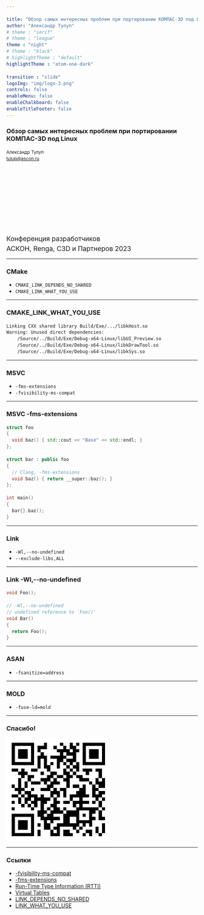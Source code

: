 ```yaml
---

title: "Обзор самых интересных проблем при портировании КОМПАС-3D под Linux"
author: "Александр Тулуп"
# theme : "serif"
# theme : "league"
theme : "night"
# theme : "black"
# highlightTheme : "default"
highlightTheme : "atom-one-dark"

transition : "slide"
logoImg: "img/logo-3.png"
controls: false
enableMenu: false
enableChalkboard: false
enableTitleFooter: false
---
```


<div style="text-align: left">

### Обзор самых интересных проблем при портировании КОМПАС-3D под Linux
<small>Александр Тулуп<br>tulup@ascon.ru</small>

<div style="line-height: 19pt ;font-size: 13pt">
<br><br><br><br><br><br><br>Конференция разработчиков<br>
АСКОН, Renga, C3D и Партнеров 2023</div>

</div>

---

### CMake

- `CMAKE_LINK_DEPENDS_NO_SHARED`
- `CMAKE_LINK_WHAT_YOU_USE`


---

### CMAKE_LINK_WHAT_YOU_USE

```bash { data-line-numbers }
Linking CXX shared library Build/Exe/.../libkHost.so
Warning: Unused direct dependencies:
	/Source/../Build/Exe/Debug-x64-Linux/libUI_Preview.so
	/Source/../Build/Exe/Debug-x64-Linux/libkDrawTool.so
	/Source/../Build/Exe/Debug-x64-Linux/libkSys.so
```

---

### MSVC

- `-fms-extensions`
- `-fvisibility-ms-compat`

---

### MSVC -fms-extensions

```c++ { data-line-numbers }
struct foo
{
  void baz() { std::cout << "Base" << std::endl; }
};

struct bar : public foo
{
  // Clang, -fms-extensions
  void baz() { return __super::baz(); }
};

int main()
{
  bar{}.baz();
}
```

---

### Link

- `-Wl,--no-undefined`
- `--exclude-libs,ALL`


---

### Link -Wl,--no-undefined

```c++ { data-line-numbers }
void Foo();

// -Wl,--no-undefined
// undefined reference to `Foo()'
void Bar()
{
  return Foo();
}
```

---

### ASAN

- `-fsanitize=address`


---

### MOLD

- `-fuse-ld=mold`

---

### Спасибо!

![link](img/link.png)

---

### Ссылки
- [-fvisibility-ms-compat](https://gcc.gnu.org/onlinedocs/gcc/C_002b_002b-Dialect-Options.html#index-fvisibility-ms-compat)
- [-fms-extensions](https://clang.llvm.org/docs/ClangCommandLineReference.html#cmdoption-clang-fms-extensions)
- [Run-Time Type Information (RTTI) ](https://itanium-cxx-abi.github.io/cxx-abi/abi.html#rtti)
- [Virtual Tables](https://itanium-cxx-abi.github.io/cxx-abi/abi.html#vague-vtable)
- [LINK_DEPENDS_NO_SHARED](https://cmake.org/cmake/help/latest/prop_tgt/LINK_DEPENDS_NO_SHARED.html#prop_tgt:LINK_DEPENDS_NO_SHARED)
- [LINK_WHAT_YOU_USE](https://cmake.org/cmake/help/latest/prop_tgt/LINK_WHAT_YOU_USE.html)